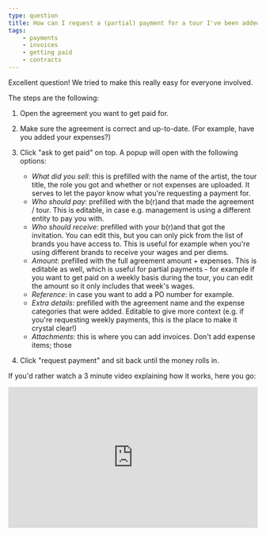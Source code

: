 ```yaml
---
type: question
title: How can I request a (partial) payment for a tour I've been added to?
tags:
    - payments
    - invoices
    - getting paid
    - contracts
---
```


Excellent question! 
We tried to make this really easy for everyone involved.

The steps are the following:

1. Open the agreement you want to get paid for.
2. Make sure the agreement is correct and up-to-date. (For example, have you added your expenses?)
3. Click "ask to get paid" on top. A popup will open with the following options:

   * _What did you sell_: this is prefilled with the name of the artist, the tour title, the role you got and whether or not expenses are uploaded. It serves to let the payor know what you're requesting a payment for.
   * _Who should pay_: prefilled with the b(r)and that made the agreement / tour. This is editable, in case e.g. management is using a different entity to pay you with.
   * _Who should receive_: prefilled with your b(r)and that got the invitation. You can edit this, but you can only pick from the list of brands you have access to. This is useful for example when you're using different brands to receive your wages and per diems.
   * _Amount_: prefilled with the full agreement amount + expenses. This is editable as well, which is useful for partial payments - for example if you want to get paid on a weekly basis during the tour, you can edit the amount so it only includes that week's wages.
   * _Reference_: in case you want to add a PO number for example.
   * _Extra details_: prefilled with the agreement name and the expense categories that were added. Editable to give more context (e.g. if you're requesting weekly payments, this is the place to make it crystal clear!)
   * _Attachments_: this is where you can add invoices. Don't add expense items; those 

5. Click "request payment" and sit back until the money rolls in.

If you'd rather watch a 3 minute video explaining how it works, here you go:

<div style="position: relative; padding-bottom: 56.25%; height: 0;"><iframe src="https://www.loom.com/embed/dda9a2cfa552479493260d57d195abc6?sid=a3817d47-44c3-453a-b7b7-69796e132678" frameborder="0" webkitallowfullscreen mozallowfullscreen allowfullscreen style="position: absolute; top: 0; left: 0; width: 100%; height: 100%;"></iframe></div>

